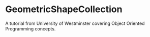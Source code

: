 # GeometricShapeCollection

A tutorial from University of Westminster covering Object Oriented Programming concepts.
